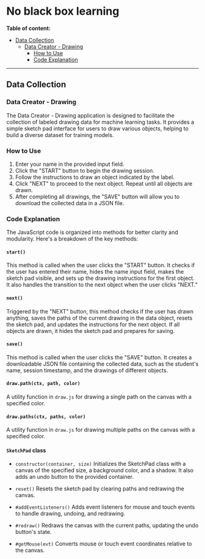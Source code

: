 # No black box learning

**Table of content:**
- [Data Collection](#data-collection)
  - [Data Creator - Drawing](#data-creator-drawing)
    - [How to Use](#how-to-use)
    - [Code Explanation](#code-explanation)

---

<a id=data-collection></a>
## Data Collection

<a id=data-creator-drawing></a>
### Data Creator - Drawing
The Data Creator - Drawing application is designed to facilitate the collection of labeled drawing data for machine learning tasks. It provides a simple sketch pad interface for users to draw various objects, helping to build a diverse dataset for training models.

<a id=how-to-use></a>
### How to Use
1. Enter your name in the provided input field.
2. Click the "START" button to begin the drawing session.
3. Follow the instructions to draw an object indicated by the label.
4. Click "NEXT" to proceed to the next object. Repeat until all objects are drawn.
5. After completing all drawings, the "SAVE" button will allow you to download the collected data in a JSON file.

<a id=code-explanation></a>
### Code Explanation
The JavaScript code is organized into methods for better clarity and modularity. Here's a breakdown of the key methods:

#### `start()`
This method is called when the user clicks the "START" button. It checks if the user has entered their name, hides the name input field, makes the sketch pad visible, and sets up the drawing instructions for the first object. It also handles the transition to the next object when the user clicks "NEXT."

#### `next()`
Triggered by the "NEXT" button, this method checks if the user has drawn anything, saves the paths of the current drawing in the data object, resets the sketch pad, and updates the instructions for the next object. If all objects are drawn, it hides the sketch pad and prepares for saving.

#### `save()`
This method is called when the user clicks the "SAVE" button. It creates a downloadable JSON file containing the collected data, such as the student's name, session timestamp, and the drawings of different objects.

#### `draw.path(ctx, path, color)`
A utility function in `draw.js` for drawing a single path on the canvas with a specified color.

#### `draw.paths(ctx, paths, color)`
A utility function in `draw.js` for drawing multiple paths on the canvas with a specified color.

#### `SketchPad` class
- `constructor(container, size)`
  Initializes the SketchPad class with a canvas of the specified size, a background color, and a shadow. It also adds an undo button to the provided container.

- `reset()`
  Resets the sketch pad by clearing paths and redrawing the canvas.

- `#addEventListeners()`
  Adds event listeners for mouse and touch events to handle drawing, undoing, and redrawing.

- `#redraw()`
  Redraws the canvas with the current paths, updating the undo button's state.

- `#getMouse(evt)`
  Converts mouse or touch event coordinates relative to the canvas.


